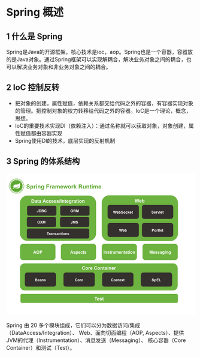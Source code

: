 # Spring 概述

## 1 什么是 Spring

Spring是Java的开源框架，核心技术是ioc，aop。Spring也是一个容器，容器放的是Java对象。通过Spring框架可以实现解耦合，解决业务对象之间的耦合，也可以解决业务对象和非业务对象之间的耦合。

## 2 IoC 控制反转

- 把对象的创建，属性赋值，依赖关系都交给代码之外的容器，有容器实现对象的管理。把控制对象的权力转移给代码之外的容器。IoC是一个理论，概念，思想。
- IoC的重要技术实现DI（依赖注入）：通过名称就可以获取对象，对象创建，属性赋值都由容器实现
- Spring使用DI的技术，底层实现的反射机制

## 3 Spring 的体系结构

![](./img/spring-overview.png)

Spring 由 20 多个模块组成，它们可以分为数据访问/集成（DataAccess/Integration）、
Web、面向切面编程（AOP, Aspects）、提供JVM的代理（Instrumentation）、消息发送（Messaging）、 核心容器（Core Container）和测试（Test）。


